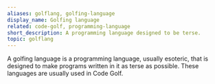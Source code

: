 ```yaml
---
aliases: golflang, golfing-language
display_name: Golfing language
related: code-golf, programming-language
short_description: A programming language designed to be terse.
topic: golflang
---
```

A golfing language is a programming language, usually esoteric, that is designed to make programs written in it as terse as possible. These languages are usually used in Code Golf.
